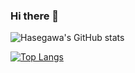 ### Hi there 👋

<!--
**hasegawa2073/hasegawa2073** is a ✨ _special_ ✨ repository because its `README.md` (this file) appears on your GitHub profile.

Here are some ideas to get you started:

- 🔭 I’m currently working on ...
- 🌱 I’m currently learning ...
- 👯 I’m looking to collaborate on ...
- 🤔 I’m looking for help with ...
- 💬 Ask me about ...
- 📫 How to reach me: ...
- 😄 Pronouns: ...
- ⚡ Fun fact: ...
-->


![Hasegawa's GitHub stats](https://github-readme-stats.vercel.app/api?username=hasegawa2073&count_private=true&show_icons=true)

[![Top Langs](https://github-readme-stats.vercel.app/api/top-langs/?username=hasegawa2073&layout=compact)](https://github.com/hasegawa2073/github-readme-stats)
